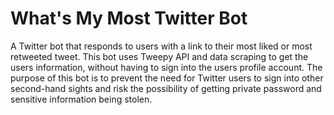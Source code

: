 # What's My Most Twitter Bot
A Twitter bot that responds to users with a link to their most liked or most retweeted tweet. This bot uses Tweepy API and data scraping to get the users information, without having to sign into the users profile account. The purpose of this bot is to prevent the need for Twitter users to sign into other second-hand sights and risk the possibility of getting private password and sensitive information being stolen. 
